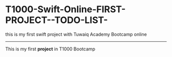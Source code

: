 # T1000-Swift-Online-FIRST-PROJECT--TODO-LIST-

this is my first swift project with Tuwaiq Academy Bootcamp online


---
This is my first **project** in T1000 Bootcamp




